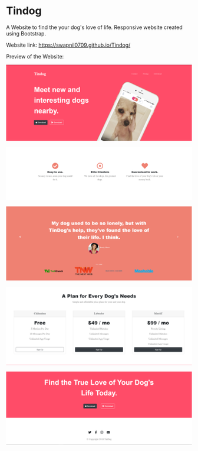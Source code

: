 # Tindog

A Website to find the your dog's love of life. Responsive website created using Bootstrap.

Website link: https://swapnil0709.github.io/Tindog/

Preview of the Website: 

![alt text](https://github.com/swapnil0709/Tindog/blob/master/images/Intro.png)

![alt text](https://github.com/swapnil0709/Tindog/blob/master/images/section.png)

![alt text](https://github.com/swapnil0709/Tindog/blob/master/images/carrousel.png)

![alt text](https://github.com/swapnil0709/Tindog/blob/master/images/pricing.png)

![alt text](https://github.com/swapnil0709/Tindog/blob/master/images/Footer.png)
